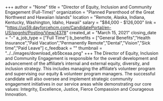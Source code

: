 +++
author = "None"
title = "Director of Equity, Inclusion and Community Engagement (Full-Time)"
organization = "Planned Parenthood of the Great Northwest and Hawaiian Islands"
location = "Remote, Alaska, Indiana, Kentucky, Washington, Idaho, Hawaii"
salary = "$84,000  - $126,000"
link = "https://us59.dayforcehcm.com/CandidatePortal/en-US/ppgnhi/Posting/View/4378"
created_at = "March 15, 2021"
closing_date = "-"
a_job_type = ["Full Time"]
b_benefits = ["General Benefits","Health Insurance","Paid Vacation","Permanently Remote","Dental","Vision","Sick time","Paid Leave"]
c_feedback = ""
thumbnail = "../../images/download_eb5bceaa.png"
+++
The Director of Equity, Inclusion and Community Engagement is responsible for the overall development and advancement of the affiliate’s internal and external equity, diversity, and inclusion strategy. This includes managing the affiliate’s volunteer program and supervising our equity & volunteer program managers. The successful candidate will also oversee and implement strategic community engagement initiatives in our service areas while demonstrating our core values: Integrity, Excellence, Justice, Fierce Compassion and Courageous Innovation.